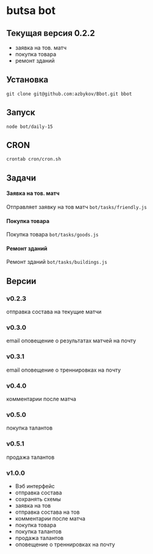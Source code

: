 butsa bot
==

## Текущая версия 0.2.2
* заявка на тов. матч
* покупка товара
* ремонт зданий 


## Установка
``
git clone git@github.com:azbykov/Bbot.git bbot
``

## Запуск
``
node bot/daily-15
``


## CRON
``
crontab cron/cron.sh
``

## Задачи

#### Заявка на тов. матч 
Отправляет заявку на тов матч `bot/tasks/friendly.js`

#### Покупка товара 
Покупка товара `bot/tasks/goods.js`

#### Ремонт зданий 
Ремонт зданий `bot/tasks/buildings.js`


## Версии
### v0.2.3
отправка состава на текущие матчи
### v0.3.0
email оповещение о результатах матчей на почту
### v0.3.1
email оповещение о треннировках на почту
### v0.4.0
комментарии после матча
### v0.5.0
покупка талантов
### v0.5.1
продажа талантов
### v1.0.0
* Вэб интерфейс
* отправка состава
* сохранять схемы
* заявка на тов
* отправка состава на тов
* комментарии после матча
* покупка товара
* покупка талантов
* продажа талантов
* оповещение о треннировках на почту
